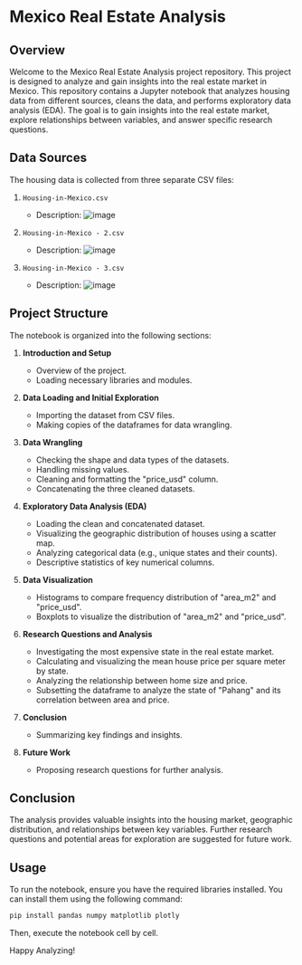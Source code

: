 # Mexico Real Estate Analysis

## Overview

Welcome to the Mexico Real Estate Analysis project repository. This project is designed to analyze and gain insights into the real estate market in Mexico. This repository contains a Jupyter notebook that analyzes housing data from different sources, cleans the data, and performs exploratory data analysis (EDA). The goal is to gain insights into the real estate market, explore relationships between variables, and answer specific research questions.

## Data Sources
The housing data is collected from three separate CSV files:

1. `Housing-in-Mexico.csv`
    - Description: ![image](https://github.com/kamibrenda/RealEstate_Mexico_Analytics/assets/42267047/89aca5d6-9a7e-48a1-812b-2419395eafea)

2. `Housing-in-Mexico - 2.csv`
    - Description: ![image](https://github.com/kamibrenda/RealEstate_Mexico_Analytics/assets/42267047/7f751ca3-edd4-4e0d-9e9e-832b1f834b6e)
   
3. `Housing-in-Mexico - 3.csv`
    - Description: ![image](https://github.com/kamibrenda/RealEstate_Mexico_Analytics/assets/42267047/cc9e9edd-bea2-4588-b84a-8a33f61473f4)

## Project Structure
The notebook is organized into the following sections:

1. **Introduction and Setup**
   - Overview of the project.
   - Loading necessary libraries and modules.

2. **Data Loading and Initial Exploration**
   - Importing the dataset from CSV files.
   - Making copies of the dataframes for data wrangling.

3. **Data Wrangling**
   - Checking the shape and data types of the datasets.
   - Handling missing values.
   - Cleaning and formatting the "price_usd" column.
   - Concatenating the three cleaned datasets.

4. **Exploratory Data Analysis (EDA)**
   - Loading the clean and concatenated dataset.
   - Visualizing the geographic distribution of houses using a scatter map.
   - Analyzing categorical data (e.g., unique states and their counts).
   - Descriptive statistics of key numerical columns.

5. **Data Visualization**
   - Histograms to compare frequency distribution of "area_m2" and "price_usd".
   - Boxplots to visualize the distribution of "area_m2" and "price_usd".

6. **Research Questions and Analysis**
   - Investigating the most expensive state in the real estate market.
   - Calculating and visualizing the mean house price per square meter by state.
   - Analyzing the relationship between home size and price.
   - Subsetting the dataframe to analyze the state of "Pahang" and its correlation between area and price.

7. **Conclusion**
   - Summarizing key findings and insights.

8. **Future Work**
   - Proposing research questions for further analysis.

## Conclusion
The analysis provides valuable insights into the housing market, geographic distribution, and relationships between key variables. Further research questions and potential areas for exploration are suggested for future work.

## Usage
To run the notebook, ensure you have the required libraries installed. You can install them using the following command:
```bash
pip install pandas numpy matplotlib plotly
```
Then, execute the notebook cell by cell.

Happy Analyzing!
